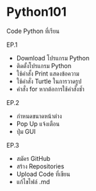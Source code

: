 # Python101
Code Python ที่เรียน

EP.1
  - Download โปรแกรม Python
  - ติดตั้งโปรแกรม Python
  - ใช้คำสั้ง Print แสดงข้อความ
  - ใช้คำสั่ง Turtle ในการวาดรูป
  - คำสั่ง for หากต้อการใช้คำสั่งซ้ำ

EP.2
  - กำหนดขนาดหน้าต่าง
  - Pop Up แจ้งเตือน
  - ปุ่ม GUI

EP.3
  - สมัคร GitHub
  - สร้าง Repositories
  - Upload Code ที่เขียน
  - แก้ไขไฟล์ .md
